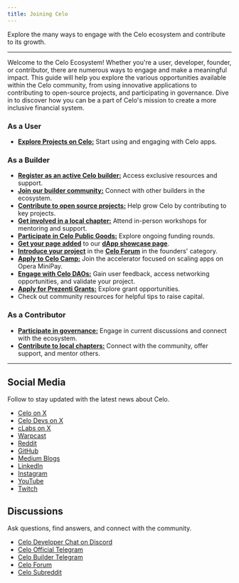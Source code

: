 ```yaml
---
title: Joining Celo
---
```


Explore the many ways to engage with the Celo ecosystem and contribute to its growth.

---

Welcome to the Celo Ecosystem! Whether you're a user, developer, founder, or contributor, there are numerous ways to engage and make a meaningful impact. This guide will help you explore the various opportunities available within the Celo community, from using innovative applications to contributing to open-source projects, and participating in governance. Dive in to discover how you can be a part of Celo's mission to create a more inclusive financial system.


### As a User

- [**Explore Projects on Celo:**](/showcase) Start using and engaging with Celo apps.

### As a Builder

- [**Register as an active Celo builder:**](https://docs.google.com/forms/d/e/1FAIpQLSemO5Kbf8fzq70AtiZEPRkk040MmpmmyhRqeurAwuVWUg63tQ/viewform) Access exclusive resources and support.
- [**Join our builder community:**](/what-is-celo/joining-celo/builders) Connect with other builders in the ecosystem.
- [**Contribute to open source projects:**](/what-is-celo/joining-celo/contributors/code-contributors) Help grow Celo by contributing to key projects.
- [**Get involved in a local chapter:**](/what-is-celo/joining-celo/daos) Attend in-person workshops for mentoring and support.
- [**Participate in Celo Public Goods:**](https://www.celopg.eco/) Explore ongoing funding rounds.
- [**Get your page added**](https://github.com/celo-org/docs/blob/main/src/data/users.tsx) to our [**dApp showcase page**](/showcase).
- [**Introduce your project**](https://forum.celo.org/) in the [**Celo Forum**](https://forum.celo.org/) in the founders' category.
- [**Apply to Celo Camp:**](https://www.celocamp.com/) Join the accelerator focused on scaling apps on Opera MiniPay.
- [**Engage with Celo DAOs:**](/what-is-celo/joining-celo/daos) Gain user feedback, access networking opportunities, and validate your project.
- [**Apply for Prezenti Grants:**](https://www.prezenti.xyz/) Explore grant opportunities.
- Check out community resources for helpful tips to raise capital.

### As a Contributor

- [**Participate in governance:**](/what-is-celo/using-celo/protocol/governance/overview) Engage in current discussions and connect with the ecosystem.
- [**Contribute to local chapters:**](/what-is-celo/joining-celo/daos) Connect with the community, offer support, and mentor others.

---

## Social Media

Follow to stay updated with the latest news about Celo.

- [Celo on X](https://x.com/Celo)
- [Celo Devs on X](https://x.com/CeloDevs)
- [cLabs on X](https://x.com/cLabs)
- [Warpcast](https://warpcast.com/~/users/celo)
- [Reddit](https://www.reddit.com/r/celo/)
- [GitHub](https://github.com/celo-org/celo-monorepo)
- [Medium Blogs](https://medium.com/@celoorg)
- [LinkedIn](https://www.linkedin.com/company/celo-foundation)
- [Instagram](https://www.instagram.com/celoorg/)
- [YouTube](https://youtube.com/channel/UCCZgos_YAJSXm5QX5D5Wkcw)
- [Twitch](https://www.twitch.tv/celoorg)

## Discussions

Ask questions, find answers, and connect with the community.

- [Celo Developer Chat on Discord](https://chat.celo.org/)
- [Celo Official Telegram](https://t.me/celoplatform)
- [Celo Builder Telegram](https://t.me/buildwithcelo)
- [Celo Forum](https://forum.celo.org/)
- [Celo Subreddit](https://www.reddit.com/r/celo/)



